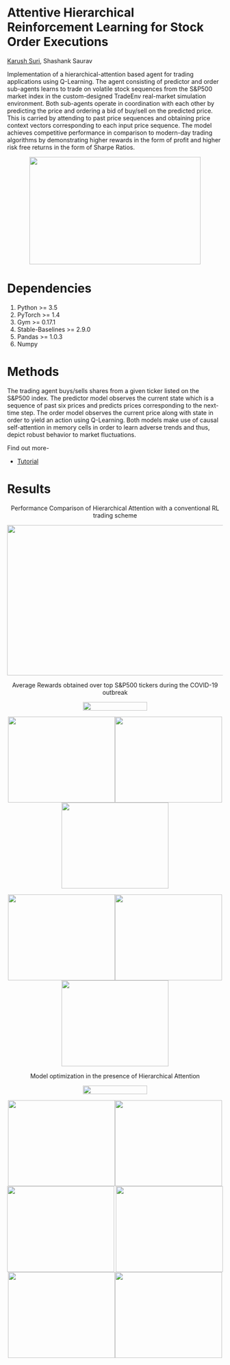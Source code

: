 # Attentive Hierarchical Reinforcement Learning for Stock Order Executions  

[Karush Suri](https://karush17.github.io/), Shashank Saurav  

Implementation of a hierarchical-attention based agent for trading applications using Q-Learning. The agent consisting of predictor and order sub-agents learns to trade on volatile stock sequences from the S&P500 market index in the custom-designed TradeEnv real-market simulation environment. Both sub-agents operate in coordination with each other by predicting the price and ordering a bid of buy/sell on the predicted price. This is carried by attending to past price sequences and obtaining price context vectors corresponding to each input price sequence. The model achieves competitive performance in comparison to modern-day trading algorithms by demonstrating higher rewards in the form of profit and higher risk free returns in the form of Sharpe Ratios. 

<p align="center"><img src="Results/drawing.png" height="250" width="400" /></p>

# Dependencies
1. Python >= 3.5
2. PyTorch >= 1.4
3. Gym >= 0.17.1
4. Stable-Baselines >= 2.9.0
5. Pandas >= 1.0.3
6. Numpy

# Methods
The trading agent buys/sells shares from a given ticker listed on the S&P500 index. The predictor model observes the current state which is a sequence of past six prices and predicts prices corresponding to the next-time step.  The order model observes the current price along with state in order to yield an action using Q-Learning. Both models make use of causal self-attention in memory cells in order to learn adverse trends and thus, depict robust behavior to market fluctuations. 

Find out more-  
 * [Tutorial](https://nbviewer.jupyter.org/github/karush17/PyTorch-Tutorials/blob/master/Tutorials/Reinforcement%20Learning/2516_Project.ipynb)  

# Results

<center>Performance Comparison of Hierarchical Attention with a conventional RL trading scheme</center>  
<p align="center"><img src="Results/compare.PNG" height="350" width="800" align="center" /></p>  

<center>Average Rewards obtained over top S&P500 tickers during the COVID-19 outbreak</center>  
<p align="center"><img src="Results/legend.PNG" height="20" width="150"></p>  
<p align="center"><img src="Results/AAPL/rewards-AAPL.png" height="200" width="250" align="center" /><img src="Results/AMZN/rewards-AMZN.png" height="200" width="250" align="center" /><img src="Results/GOOGL/rewards-GOOGL.png" height="200" width="250" align="center" /></p>  
<p align="center"><img src="Results/MSFT/rewards-MSFT.PNG" height="200" width="250" align="center" /><img src="Results/NFLX/rewards-NFLX.png" height="200" width="250" align="center" /><img src="Results/NVDA/rewards-NVDA.png" height="200" width="250" align="center" /></p>  

<center>Model optimization in the presence of Hierarchical Attention</center>  
<p align="center"><img src="Results/legend.PNG" height="20" width="150"></p>  
<p align="center"><img src="Results/AAPL/loss-AAPL.png" height="200" width="250" align="center" /><img src="Results/AMZN/loss-AMZN.png" height="200" width="250" align="center" /><img src="Results/GOOGL/loss-GOOGL.png" height="200" width="250" align="center" />  
<img src="Results/MSFT/loss-MSFT.png" height="200" width="250" align="center" /><img src="Results/NFLX/loss-NFLX.png" height="200" width="250" align="center" /><img src="Results/NVDA/loss-NVDA.png" height="200" width="250" align="center" /></p>  








